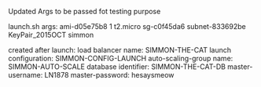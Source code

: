 Updated Args to be passed fot testing purpose

launch.sh args:
ami-d05e75b8 1 t2.micro sg-c0f45da6 subnet-833692be KeyPair_2015OCT simmon

created after launch:
load balancer name: SIMMON-THE-CAT
launch configuration: SIMMON-CONFIG-LAUNCH
auto-scaling-group name: SIMMON-AUTO-SCALE
database identifier: SIMMON-THE-CAT-DB
master-username: LN1878
master-password: hesaysmeow
